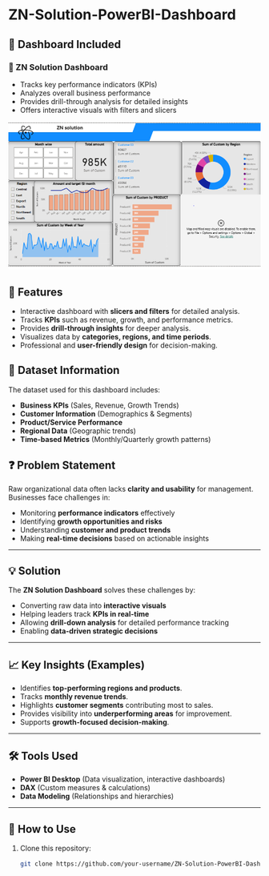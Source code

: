 # ZN-Solution-PowerBI-Dashboard
## 🚀 Dashboard Included

### 🔹 ZN Solution Dashboard
- Tracks key performance indicators (KPIs)  
- Analyzes overall business performance  
- Provides drill-through analysis for detailed insights  
- Offers interactive visuals with filters and slicers  

<p align="center">
  <img src="https://github.com/Areeba-sarwar/ZN-Solution-PowerBI-Dashboard/blob/main/ZN%20Solution%20Dashboard.PNG" width="700" alt="ZN Solution Dashboard Overview">
</p>

## 📌 Features  
- Interactive dashboard with **slicers and filters** for detailed analysis.  
- Tracks **KPIs** such as revenue, growth, and performance metrics.  
- Provides **drill-through insights** for deeper analysis.  
- Visualizes data by **categories, regions, and time periods**.  
- Professional and **user-friendly design** for decision-making.

  
## 📂 Dataset Information  
The dataset used for this dashboard includes:  
- **Business KPIs** (Sales, Revenue, Growth Trends)  
- **Customer Information** (Demographics & Segments)  
- **Product/Service Performance**  
- **Regional Data** (Geographic trends)  
- **Time-based Metrics** (Monthly/Quarterly growth patterns)

## ❓ Problem Statement  
Raw organizational data often lacks **clarity and usability** for management.  
Businesses face challenges in:  
- Monitoring **performance indicators** effectively  
- Identifying **growth opportunities and risks**  
- Understanding **customer and product trends**  
- Making **real-time decisions** based on actionable insights  

---

## 💡 Solution  
The **ZN Solution Dashboard** solves these challenges by:  
- Converting raw data into **interactive visuals**  
- Helping leaders track **KPIs in real-time**  
- Allowing **drill-down analysis** for detailed performance tracking  
- Enabling **data-driven strategic decisions**  

---

## 📈 Key Insights (Examples)  
- Identifies **top-performing regions and products**.  
- Tracks **monthly revenue trends**.  
- Highlights **customer segments** contributing most to sales.  
- Provides visibility into **underperforming areas** for improvement.  
- Supports **growth-focused decision-making**.  

---

## 🛠️ Tools Used  
- **Power BI Desktop** (Data visualization, interactive dashboards)  
- **DAX** (Custom measures & calculations)  
- **Data Modeling** (Relationships and hierarchies)  

---

## 🚀 How to Use  
1. Clone this repository:  
   ```bash
   git clone https://github.com/your-username/ZN-Solution-PowerBI-Dashboard.git
